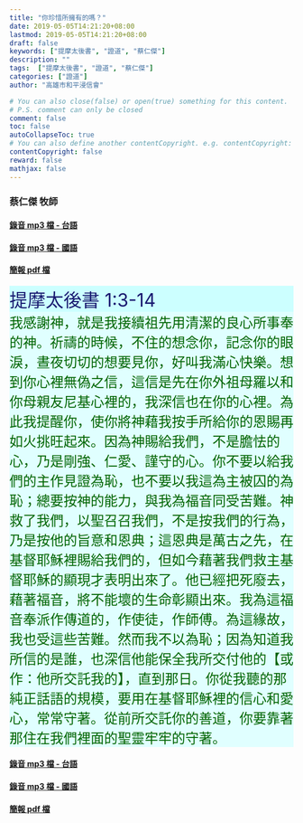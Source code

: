 ```yaml
---
title: "你珍惜所擁有的嗎？"
date: 2019-05-05T14:21:20+08:00
lastmod: 2019-05-05T14:21:20+08:00
draft: false
keywords: ["提摩太後書", "證道", "蔡仁傑"]
description: ""
tags:  ["提摩太後書", "證道", "蔡仁傑"]
categories: ["證道"]
author: "高雄市和平浸信會"

# You can also close(false) or open(true) something for this content.
# P.S. comment can only be closed
comment: false
toc: false
autoCollapseToc: true
# You can also define another contentCopyright. e.g. contentCopyright: "This is another copyright."
contentCopyright: false
reward: false
mathjax: false
---
```


### 蔡仁傑 牧師

#### [錄音 mp3 檔 - 台語](/mp3-s/s20190505t.mp3 "你珍惜所擁有的嗎？ - 台語")

#### [錄音 mp3 檔 - 國語](/mp3-s/s20190505c.mp3 "你珍惜所擁有的嗎？ - 國語")

#### [簡報 pdf 檔](/pdf-s/s20190505.pdf "你珍惜所擁有的嗎？")

<div style="background-color:#CCFFFF"><font size="6", color="#191970">
提摩太後書 1:3-14
</font>
</div>

<div style="background-color:#E0FFFF"><font size="5", color="#006400">
我感謝神，就是我接續祖先用清潔的良心所事奉的神。祈禱的時候，不住的想念你，記念你的眼淚，晝夜切切的想要見你，好叫我滿心快樂。想到你心裡無偽之信，這信是先在你外祖母羅以和你母親友尼基心裡的，我深信也在你的心裡。為此我提醒你，使你將神藉我按手所給你的恩賜再如火挑旺起來。因為神賜給我們，不是膽怯的心，乃是剛強、仁愛、謹守的心。你不要以給我們的主作見證為恥，也不要以我這為主被囚的為恥；總要按神的能力，與我為福音同受苦難。神救了我們，以聖召召我們，不是按我們的行為，乃是按他的旨意和恩典；這恩典是萬古之先，在基督耶穌裡賜給我們的，但如今藉著我們救主基督耶穌的顯現才表明出來了。他已經把死廢去，藉著福音，將不能壞的生命彰顯出來。我為這福音奉派作傳道的，作使徒，作師傅。為這緣故，我也受這些苦難。然而我不以為恥；因為知道我所信的是誰，也深信他能保全我所交付他的【或作：他所交託我的】，直到那日。你從我聽的那純正話語的規模，要用在基督耶穌裡的信心和愛心，常常守著。從前所交託你的善道，你要靠著那住在我們裡面的聖靈牢牢的守著。
</font>
</div>

#### [錄音 mp3 檔 - 台語](/mp3-s/s20190505t.mp3 "你珍惜所擁有的嗎？ - 台語")

#### [錄音 mp3 檔 - 國語](/mp3-s/s20190505c.mp3 "你珍惜所擁有的嗎？ - 國語")

#### [簡報 pdf 檔](/pdf-s/s20190505.pdf "你珍惜所擁有的嗎？")